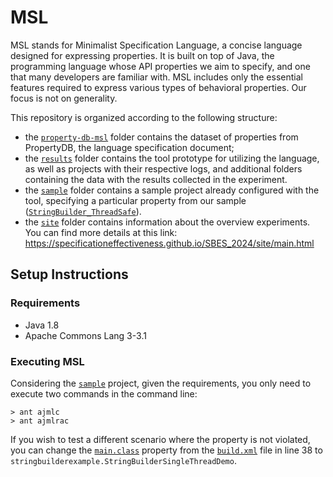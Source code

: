 # MSL

MSL stands for Minimalist Specification Language, a concise language designed for expressing properties. It is built on top of Java, the programming language whose API properties we aim to specify, and one that many developers are familiar with. MSL includes only the essential features required to express various types of behavioral properties. Our focus is not on generality.

This repository is organized according to the following structure: 

- the [`property-db-msl`](property-db-msl) folder contains the dataset of properties from PropertyDB, the language specification document;
- the [`results`](results) folder contains the tool prototype for utilizing the language, as well as projects with their respective logs, and additional folders containing the data with the results collected in the experiment. 
- the [`sample`](sample) folder contains a sample project already configured with the tool, specifying a particular property from our sample ([`StringBuilder_ThreadSafe`](https://github.com/runtimeverification/property-db/blob/master/annotated-java-api/java/lang/StringBuilder_ThreadSafe.mop)).
- the [`site`](site) folder contains information about the overview experiments. You can find more details at this link:  https://specificationeffectiveness.github.io/SBES_2024/site/main.html

## Setup Instructions

### Requirements
- Java 1.8
- Apache Commons Lang 3-3.1

### Executing MSL

Considering the [`sample`](sample) project, given the requirements, you only need to execute two commands in the command line: 
```
> ant ajmlc
> ant ajmlrac
```

If you wish to test a different scenario where the property is not violated, you can change the [`main.class`](https://github.com/specificationeffectiveness/SBES_2024/blob/main/sample/StringBuilder%20Single%20Thread/build.xml#L38) property from the [`build.xml`](https://github.com/specificationeffectiveness/SBES_2024/blob/main/sample/StringBuilder%20Single%20Thread/build.xml) file in line 38 to `stringbuilderexample.StringBuilderSingleThreadDemo`.

